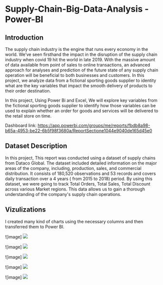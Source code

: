 # Supply-Chain-Big-Data-Analysis - Power-BI

## Introduction

The supply chain industry is the engine that runs every economy in the world.  We’ve seen firsthand the impact in the disruption of the supply chain industry when covid 19 hit the world in late 2019.  With the massive amount of data available from point of sales to online transactions, an advanced approach for analyses and prediction of the future state of any supply chain operation will be beneficial to both businesses and customers. In this project, we analyze data from a fictional sporting goods supplier to identity what are the key variables that impact the smooth delivery of products to their order destination.

 In this project, Using Power Bi and Excel, We will explore key variables from the fictional sporting goods supplier to identify how those variables can be used to explain whether an order for goods and services will be delivered to the retail store on time.
 
 Dashboard link: https://app.powerbi.com/groups/me/reports/fbdb8a98-b65a-4953-be22-6b5f98f3680a/ReportSectione1044e9040de165d45e0


## Dataset Description

In this project, This report was conducted using a dataset of supply chains from Dataco Global. The dataset included detailed information on the major areas of the company, including, production, sales, and commercial distribution. It consists of 180,520 observations and 53 records and covers daily transaction over a 4 years ( from 2015 to 2018) period. By using this dataset, we were going to track Total Orders, Total Sales, Total Discount across various Market regions. This data allows us to gain a thorough understanding of the company's supply chain operations.

## Vizulizations

I created many kind of charts using the necessary columns and then transferred them to Power BI.

![image] <img src = https://github.com/tansu-ayaz/Supply-Chain-Big-Data-Analysis-Power-BI/blob/main/First.jpg />

![image] <img src = https://github.com/tansu-ayaz/Supply-Chain-Big-Data-Analysis-Power-BI/blob/main/Second.jpg />

![image] <img src = https://github.com/tansu-ayaz/Supply-Chain-Big-Data-Analysis-Power-BI/blob/main/Third.jpg />

![image] <img src = https://github.com/tansu-ayaz/Supply-Chain-Big-Data-Analysis-Power-BI/blob/main/Fourth.jpg />

![image] <img src =  />



